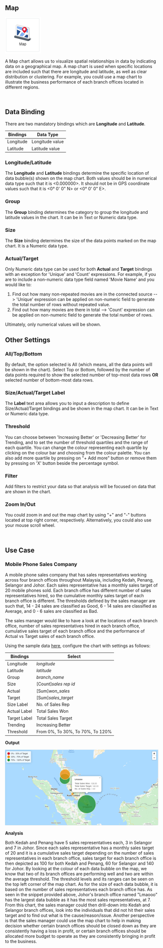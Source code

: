 ## Map

![Map](./images/map/map.PNG) 

A Map chart allows us to visualize spatial relationships in data by indicating data on a geographical map. A map chart is used when specific 
locations are included such that there are longitude and latitude, as well as clear distribution or clustering. For example, you could
use a map chart to illustrate the business performance of each branch offices located in different regions.

<br/>

## Data Binding

There are two mandatory bindings which are **Longitude** and **Latitude**.

|Bindings|Data Type|
|---|---|
|Longitude|Longitude value|
|Latitude|Latitude value|

### Longitude/Latitude

The **Longitude** and **Latitude** bindings determine the specific location of data bubble(s) shown on the map chart. Both values should be in numerical data type such that it is <0.000000>. It should not be in GPS coordinate values
such that it is <0° 0' 0" N> or <0° 0' 0" E>.

### Group

The **Group** binding determines the category to group the longitude and latitude values in the chart. It can be in Text or Numeric data type.

### Size

The **Size** binding determines the size of the data points marked on the map chart. It is a Numeric data type.

### Actual/Target 

Only Numeric data type can be used for both **Actual** and **Target** bindings with an exception for 'Unique' and 'Count' expressions.
For example, if you are to include a non-numeric data type field named 'Movie Name' and you would like to:
1. Find out how many non-repeated movies are in the connected source --> 'Unique' expression can be applied on non-numeric field to 
generate the total number of rows without repeated value.
2. Find out how many movies are there in total --> 'Count' expression can be applied on non-numeric field to generate the total number of
rows.

Ultimately, only numerical values will be shown.

## Other Settings

### All/Top/Bottom

By default, the option selected is All (which means, all the data points will be shown in the chart). Select Top or Bottom, followed by the 
number of data points required to show the selected number of top-most data rows **OR** selected number of bottom-most data rows.

### Size/Actual/Target Label

The **Label** text area allows you to input a description to define Size/Actual/Target bindings and be shown in the map chart. It can be in Text or Numeric data type.

### Threshold

You can choose between 'Increasing Better' or 'Decreasing Better' for Trending, and to set the number of threshold quartiles and the range of each
quartile. You can change the colour representing each quartile by clicking on the colour bar and choosing from the colour palette. You can also
add more quartile by pressing on "+ Add more" button or remove them by pressing on 'X' button beside the percentage symbol.

### Filter

Add filters to restrict your data so that analysis will be focused on data that are shown in the chart.

### Zoom In/Out

You could zoom in and out the map chart by using "+" and "-" buttons located at top right corner, respectively. Alternatively, you could
also use your mouse scroll wheel.

<br/>

## Use Case
### Mobile Phone Sales Company
A mobile phone sales company that has sales representatives working across four branch offices throughout Malaysia, including Kedah, Penang,
Selangor and Johor. Each sales representative has a monthly sales target of 20 mobile phones sold. Each branch office has different number
of sales representatives hired, so the cumulative monthly sales target of each branch office is different. The thresholds defined by the sales
manager are such that, 14 - 24 sales are classified as Good, 6 - 14 sales are classified as Average, and 0 - 6 sales are classified as Bad.

The sales manager would like to have a look at the locations of each branch office, number of sales representatives hired in each branch
office, cumulative sales target of each branch office and the performance of Actual vs Target sales of each branch office.

Using the sample data [here](./sample-data/map/map.csv), configure the chart with settings as follows:

|Bindings|Select|
|---|---|
|Longitude|*longitude*|
|Latitude|*latitude*|
|Group|*branch_name*|
|Size|\[Count]*sales rep id*|
|Actual|\[Sum]*won_sales*|
|Target|\[Sum]*sales_target*|
|Size Label|No. of Sales Rep|
|Actual Label|Total Sales Won|
|Target Label|Total Sales Target|
|Trending|Increasing Better|
|Threshold|From 0%, To 30%, To 70%, To 120%|

**Output**

![Mobile Phone Sales Company](./images/map/map_output.PNG)

**Analysis**

Both Kedah and Penang have 5 sales representatives each, 3 in Selangor and 7 in Johor. Since each sales representative has a monthly sales
target of 20 and it is a cumulative sales target depending on the number of sales representatives in each branch office, sales target for
each branch office is then depicted as 100 for both Kedah and Penang, 60 for Selangor and 140 for Johor. By looking at the colour of each
data bubble on the map, we know that two of its branch offices are performing well and two are within the average threshold. The threshold
levels and its ranges can be seen on the top left corner of the map chart. As for the size of each data bubble, it is based on the number
of sales representatives each branch office has. As seen in the snippet provided above, Johor's branch office named "Lmaooo" has the largest
data bubble as it has the most sales representatives, at 7. From this chart, the sales manager could then drill-down into Kedah
and Selangor branch offices, look into the individuals that did not hit their sales target and to find out what is the cause/reason/issue.
Another perspective is that the sales manager could use the map chart to help in making decision whether certain branch offices should be
closed down as they are consistently having a loss in profit, or certain branch offices should be allocated more budget to operate as they are
consistently bringing in profit to the business. 